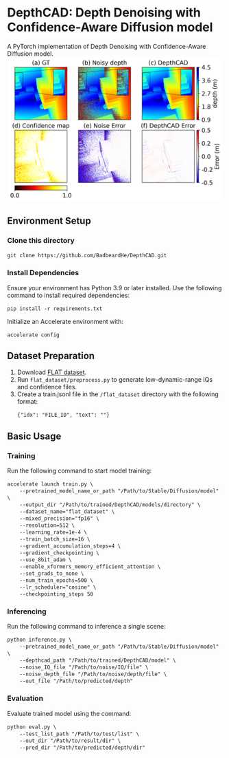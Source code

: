 # DepthCAD: Depth Denoising with Confidence-Aware Diffusion model
A PyTorch implementation of Depth Denoising with Confidence-Aware Diffusion model.\
![DepthCAD](imgs/cmp.png "DepthCAD")
## Environment Setup
### Clone this directory
```
git clone https://github.com/BadbeardHe/DepthCAD.git
```
### Install Dependencies
Ensure your environment has Python 3.9 or later installed. Use the following command to install required dependencies:
```
pip install -r requirements.txt
```

Initialize an Accelerate environment with:
```
accelerate config
```

## Dataset Preparation
1. Download [FLAT dataset](https://github.com/NVlabs/FLAT.git). 
2. Run `flat_dataset/preprocess.py` to generate low-dynamic-range IQs and confidence files.  
3. Create a train.jsonl file in the `/flat_dataset` directory with the following format:
    ```
    {"idx": "FILE_ID", "text": ""}
    ```

## Basic Usage
### Training
Run the following command to start model training:
```
accelerate launch train.py \
    --pretrained_model_name_or_path "/Path/to/Stable/Diffusion/model" \
    --output_dir "/Path/to/trained/DepthCAD/models/directory" \
    --dataset_name="flat_dataset" \
    --mixed_precision="fp16" \
    --resolution=512 \
    --learning_rate=1e-4 \
    --train_batch_size=16 \
    --gradient_accumulation_steps=4 \
    --gradient_checkpointing \
    --use_8bit_adam \
    --enable_xformers_memory_efficient_attention \
    --set_grads_to_none \
    --num_train_epochs=500 \
    --lr_scheduler="cosine" \
    --checkpointing_steps 50
```

### Inferencing
Run the following command to inference a single scene:
```
python inference.py \
    --pretrained_model_name_or_path "/Path/to/Stable/Diffusion/model" \
    --depthcad_path "/Path/to/trained/DepthCAD/model" \
    --noise_IQ_file "/Path/to/noise/IQ/file" \
    --noise_depth_file "/Path/to/noise/depth/file" \
    --out_file "/Path/to/predicted/depth"
```

### Evaluation
Evaluate trained model using the command:
```
python eval.py \
    --test_list_path "/Path/to/test/list" \
    --out_dir "/Path/to/result/dir" \
    --pred_dir "/Path/to/predicted/depth/dir"
```
